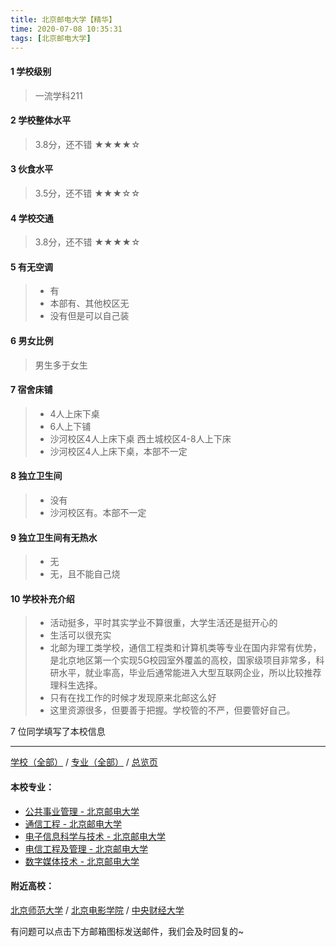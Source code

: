 ```yaml
---
title: 北京邮电大学【精华】
time: 2020-07-08 10:35:31
tags: [北京邮电大学]
---
```

#### 1 学校级别
> 一流学科211


#### 2 学校整体水平
> 3.8分，还不错
★★★★☆

#### 3 伙食水平
>  3.5分，还不错
★★★☆☆


#### 4 学校交通
> 3.8分，还不错
★★★★☆


#### 5 有无空调
> - 有
> - 本部有、其他校区无
> - 没有但是可以自己装

#### 6 男女比例
> 男生多于女生


#### 7 宿舍床铺
> - 4人上床下桌
> - 6人上下铺
> - 沙河校区4人上床下桌 西土城校区4-8人上下床
> - 沙河校区4人上床下桌，本部不一定
 

#### 8 独立卫生间
> - 没有
> - 沙河校区有。本部不一定

#### 9 独立卫生间有无热水
> - 无
> - 无，且不能自己烧

#### 10 学校补充介绍
> - 活动挺多，平时其实学业不算很重，大学生活还是挺开心的
  
> - 生活可以很充实
  
> - 北邮为理工类学校，通信工程类和计算机类等专业在国内非常有优势，是北京地区第一个实现5G校园室外覆盖的高校，国家级项目非常多，科研水平，就业率高，毕业后通常能进入大型互联网企业，所以比较推荐理科生选择。
> - 只有在找工作的时候才发现原来北邮这么好
> - 这里资源很多，但要善于把握。学校管的不严，但要管好自己。


7 位同学填写了本校信息
***
[学校（全部）](https://univgo.github.io/2020/07/09/学校汇总页) / [专业（全部）](https://univgo.github.io/2020/07/09/专业汇总页) / [总览页](https://univgo.github.io/2020/07/09/总览)
#### 本校专业：
- [公共事业管理 - 北京邮电大学](https://univgo.github.io/2020/07/08/公共事业管理%20-%20北京邮电大学)
- [通信工程 - 北京邮电大学](https://univgo.github.io/2020/07/08/通信工程%20-%20北京邮电大学)
- [电子信息科学与技术 - 北京邮电大学](https://univgo.github.io/2020/07/08/电子信息科学与技术%20-%20北京邮电大学)
- [电信工程及管理 - 北京邮电大学](https://univgo.github.io/2020/07/08/电信工程及管理%20-%20北京邮电大学)
- [数字媒体技术 - 北京邮电大学](https://univgo.github.io/2020/07/08/数字媒体技术%20-%20北京邮电大学)

#### 附近高校：
[北京师范大学](https://univgo.github.io/2020/07/08/北京师范大学) / [北京电影学院](https://univgo.github.io/2020/07/08/北京电影学院) / [中央财经大学](https://univgo.github.io/2020/07/08/中央财经大学)


有问题可以点击下方邮箱图标发送邮件，我们会及时回复的~
